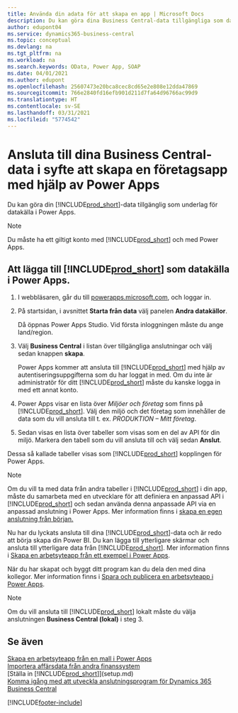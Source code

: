 ```yaml
---
title: Använda din adata för att skapa en app | Microsoft Docs
description: Du kan göra dina Business Central-data tillgängliga som datakälla och ange en OData-URL för dina webbtjänster för att skapa en företagsapp med Power Apps.
author: edupont04
ms.service: dynamics365-business-central
ms.topic: conceptual
ms.devlang: na
ms.tgt_pltfrm: na
ms.workload: na
ms.search.keywords: OData, Power App, SOAP
ms.date: 04/01/2021
ms.author: edupont
ms.openlocfilehash: 25607473e20bca8cec8cd65e2e808e12dda47869
ms.sourcegitcommit: 766e2840fd16efb901d211d7fa64d96766ac99d9
ms.translationtype: HT
ms.contentlocale: sv-SE
ms.lasthandoff: 03/31/2021
ms.locfileid: "5774542"
---
```

# <a name="connecting-to-your-business-central-data-to-build-a-business-app-using-power-apps"></a>Ansluta till dina Business Central-data i syfte att skapa en företagsapp med hjälp av Power Apps

Du kan göra din [!INCLUDE[prod_short](includes/prod_short.md)]-data tillgänglig som underlag för datakälla i Power Apps.  

> [!NOTE]  
> Du måste ha ett giltigt konto med [!INCLUDE[prod_short](includes/prod_short.md)] och med Power Apps.  

## <a name="to-add-prod_short-as-a-data-source-in-power-apps"></a>Att lägga till [!INCLUDE[prod_short](includes/prod_short.md)] som datakälla i Power Apps.

1. I webbläsaren, går du till [powerapps.microsoft.com](https://powerapps.microsoft.com/), och loggar in.
2. På startsidan, i avsnittet **Starta från data** välj panelen **Andra datakällor**.  

    Då öppnas Power Apps Studio. Vid första inloggningen måste du ange land/region.  
3. Välj **Business Central** i listan över tillgängliga anslutningar och välj sedan knappen **skapa**.

    Power Apps kommer att ansluta till [!INCLUDE[prod_short](includes/prod_short.md)] med hjälp av autentiseringsuppgifterna som du har loggat in med. Om du inte är administratör för ditt [!INCLUDE[prod_short](includes/prod_short.md)] måste du kanske logga in med ett annat konto.  

4. Power Apps visar en lista över *Miljöer och företag* som finns på [!INCLUDE[prod_short](includes/prod_short.md)]. Välj den miljö och det företag som innehåller de data som du vill ansluta till t. ex. *PRODUKTION – Mitt företag*.  

5. Sedan visas en lista över tabeller som visas som en del av API för din miljö. Markera den tabell som du vill ansluta till och välj sedan **Anslut**.

Dessa så kallade tabeller visas som [!INCLUDE[prod_short](includes/prod_short.md)] kopplingen för Power Apps.  

> [!NOTE]
> Om du vill ta med data från andra tabeller i [!INCLUDE[prod_short](includes/prod_short.md)] i din app, måste du samarbeta med en utvecklare för att definiera en anpassad API i [!INCLUDE[prod_short](includes/prod_short.md)] och sedan använda denna anpassade API via en anpassad anslutning i Power Apps. Mer information finns i [skapa en egen anslutning från början.](/connectors/custom-connectors/define-blank)  

Nu har du lyckats ansluta till dina [!INCLUDE[prod_short](includes/prod_short.md)]-data och är redo att börja skapa din Power BI. Du kan lägga till ytterligare skärmar och ansluta till ytterligare data från [!INCLUDE[prod_short](includes/prod_short.md)]. Mer information finns i [Skapa en arbetsyteapp från ett exempel i Power Apps](/powerapps/maker/canvas-apps/open-and-run-a-sample-app).  

När du har skapat och byggt ditt program kan du dela den med dina kollegor. Mer information finns i [Spara och publicera en arbetsyteapp i Power Apps](/powerapps/maker/canvas-apps/save-publish-app).  

> [!NOTE]
> Om du vill ansluta till [!INCLUDE[prod_short](includes/prod_short.md)] lokalt måste du välja anslutningen **Business Central (lokal)** i steg 3.  

## <a name="see-also"></a>Se även

[Skapa en arbetsyteapp från en mall i Power Apps](/powerapps/maker/canvas-apps/get-started-test-drive)  
[Importera affärsdata från andra finanssystem](across-import-data-configuration-packages.md)  
[Ställa in [!INCLUDE[prod_short](includes/prod_short.md)]](setup.md)  
[Komma igång med att utveckla anslutningsprogram för Dynamics 365 Business Central](/dynamics365/business-central/dev-itpro/developer/devenv-develop-connect-apps)  


[!INCLUDE[footer-include](includes/footer-banner.md)]